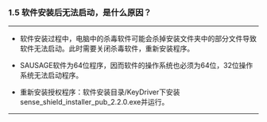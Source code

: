 ### 1.5 软件安装后无法启动，是什么原因？
---

* 软件安装过程中，电脑中的杀毒软件可能会杀掉安装文件夹中的部分文件导致软件无法启动。此时需要关闭杀毒软件，重新安装程序。

* SAUSAGE软件为64位程序，因而软件的操作系统也必须为64位，32位操作系统无法启动程序。

* 重新安装授权程序：软件安装目录/KeyDriver下安装sense_shield_installer_pub_2.2.0.exe并运行。

---